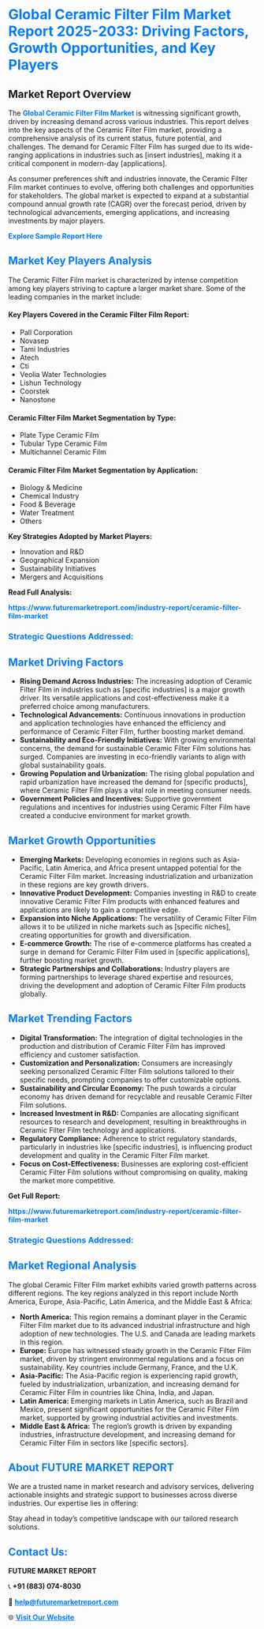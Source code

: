 <h1 style="color: #007BFF;">Global Ceramic Filter Film Market Report 2025-2033: Driving Factors, Growth Opportunities, and Key Players</h1>

<section id="overview">
<h2>Market Report Overview</h2>
<p>The <a href="https://www.futuremarketreport.com/industry-report/ceramic-filter-film-market" style="color: #007BFF; text-decoration: none;"><strong>Global Ceramic Filter Film Market</strong></a> is witnessing significant growth, driven by increasing demand across various industries. This report delves into the key aspects of the Ceramic Filter Film market, providing a comprehensive analysis of its current status, future potential, and challenges. The demand for Ceramic Filter Film has surged due to its wide-ranging applications in industries such as [insert industries], making it a critical component in modern-day [applications].</p>
<p>As consumer preferences shift and industries innovate, the Ceramic Filter Film market continues to evolve, offering both challenges and opportunities for stakeholders. The global market is expected to expand at a substantial compound annual growth rate (CAGR) over the forecast period, driven by technological advancements, emerging applications, and increasing investments by major players.</p>
</section>

<section id="overview">
<p><a href="https://www.futuremarketreport.com/request-sample/reportId=30982" style="color: #007BFF; text-decoration: none;"><strong>Explore Sample Report Here</strong></a></p>
</section>

<section id="key-players">
<h2 style="color: #007BFF;">Market Key Players Analysis</h2>
<p>The Ceramic Filter Film market is characterized by intense competition among key players striving to capture a larger market share. Some of the leading companies in the market include:</p>
<h4>Key Players Covered in the Ceramic Filter Film Report:</h4>
<ul><li>Pall Corporation</li><li>Novasep</li><li>Tami Industries</li><li>Atech</li><li>Cti</li><li>Veolia Water Technologies</li><li>Lishun Technology</li><li>Coorstek</li><li>Nanostone</li></ul>
<h4>Ceramic Filter Film Market Segmentation by Type:</h4>
<ul><li>Plate Type Ceramic Film</li><li>Tubular Type Ceramic Film</li><li>Multichannel Ceramic Film</li></ul>

<h4>Ceramic Filter Film Market Segmentation by Application:</h4>
<ul><li>Biology &amp; Medicine</li><li>Chemical Industry</li><li>Food &amp; Beverage</li><li>Water Treatment</li><li>Others</li></ul>
<p><strong>Key Strategies Adopted by Market Players:</strong></p>
<ul>
<li>Innovation and R&D</li>
<li>Geographical Expansion</li>
<li>Sustainability Initiatives</li>
<li>Mergers and Acquisitions</li>
</ul>
</section>

<section>
<p><strong>Read Full Analysis: </strong></p><a href="https://www.futuremarketreport.com/industry-report/ceramic-filter-film-market" style="color: #007BFF; text-decoration: none;"><strong>https://www.futuremarketreport.com/industry-report/ceramic-filter-film-market</strong></a>
<h3 style="color: #007BFF;">Strategic Questions Addressed:</h3>
</section>

<section id="driving-factors">
<h2 style="color: #007BFF;">Market Driving Factors</h2>
<ul>
<li><strong>Rising Demand Across Industries:</strong> The increasing adoption of Ceramic Filter Film in industries such as [specific industries] is a major growth driver. Its versatile applications and cost-effectiveness make it a preferred choice among manufacturers.</li>
<li><strong>Technological Advancements:</strong> Continuous innovations in production and application technologies have enhanced the efficiency and performance of Ceramic Filter Film, further boosting market demand.</li>
<li><strong>Sustainability and Eco-Friendly Initiatives:</strong> With growing environmental concerns, the demand for sustainable Ceramic Filter Film solutions has surged. Companies are investing in eco-friendly variants to align with global sustainability goals.</li>
<li><strong>Growing Population and Urbanization:</strong> The rising global population and rapid urbanization have increased the demand for [specific products], where Ceramic Filter Film plays a vital role in meeting consumer needs.</li>
<li><strong>Government Policies and Incentives:</strong> Supportive government regulations and incentives for industries using Ceramic Filter Film have created a conducive environment for market growth.</li>
</ul>
</section>

<section id="growth-opportunities">
<h2 style="color: #007BFF;">Market Growth Opportunities</h2>
<ul>
<li><strong>Emerging Markets:</strong> Developing economies in regions such as Asia-Pacific, Latin America, and Africa present untapped potential for the Ceramic Filter Film market. Increasing industrialization and urbanization in these regions are key growth drivers.</li>
<li><strong>Innovative Product Development:</strong> Companies investing in R&D to create innovative Ceramic Filter Film products with enhanced features and applications are likely to gain a competitive edge.</li>
<li><strong>Expansion into Niche Applications:</strong> The versatility of Ceramic Filter Film allows it to be utilized in niche markets such as [specific niches], creating opportunities for growth and diversification.</li>
<li><strong>E-commerce Growth:</strong> The rise of e-commerce platforms has created a surge in demand for Ceramic Filter Film used in [specific applications], further boosting market growth.</li>
<li><strong>Strategic Partnerships and Collaborations:</strong> Industry players are forming partnerships to leverage shared expertise and resources, driving the development and adoption of Ceramic Filter Film products globally.</li>
</ul>
</section>

<section id="trending-factors">
<h2 style="color: #007BFF;">Market Trending Factors</h2>
<ul>
<li><strong>Digital Transformation:</strong> The integration of digital technologies in the production and distribution of Ceramic Filter Film has improved efficiency and customer satisfaction.</li>
<li><strong>Customization and Personalization:</strong> Consumers are increasingly seeking personalized Ceramic Filter Film solutions tailored to their specific needs, prompting companies to offer customizable options.</li>
<li><strong>Sustainability and Circular Economy:</strong> The push towards a circular economy has driven demand for recyclable and reusable Ceramic Filter Film solutions.</li>
<li><strong>Increased Investment in R&D:</strong> Companies are allocating significant resources to research and development, resulting in breakthroughs in Ceramic Filter Film technology and applications.</li>
<li><strong>Regulatory Compliance:</strong> Adherence to strict regulatory standards, particularly in industries like [specific industries], is influencing product development and quality in the Ceramic Filter Film market.</li>
<li><strong>Focus on Cost-Effectiveness:</strong> Businesses are exploring cost-efficient Ceramic Filter Film solutions without compromising on quality, making the market more competitive.</li>
</ul>
</section>

<section>
<p><strong>Get Full Report: </strong></p><a href="https://www.futuremarketreport.com/industry-report/ceramic-filter-film-market" style="color: #007BFF; text-decoration: none;"><strong>https://www.futuremarketreport.com/industry-report/ceramic-filter-film-market</strong></a>
<h3 style="color: #007BFF;">Strategic Questions Addressed:</h3>
</section>


<section id="regional-analysis">
<h2 style="color: #007BFF;">Market Regional Analysis</h2>
<p>The global Ceramic Filter Film market exhibits varied growth patterns across different regions. The key regions analyzed in this report include North America, Europe, Asia-Pacific, Latin America, and the Middle East & Africa:</p>
<ul>
<li><strong>North America:</strong> This region remains a dominant player in the Ceramic Filter Film market due to its advanced industrial infrastructure and high adoption of new technologies. The U.S. and Canada are leading markets in this region.</li>
<li><strong>Europe:</strong> Europe has witnessed steady growth in the Ceramic Filter Film market, driven by stringent environmental regulations and a focus on sustainability. Key countries include Germany, France, and the U.K.</li>
<li><strong>Asia-Pacific:</strong> The Asia-Pacific region is experiencing rapid growth, fueled by industrialization, urbanization, and increasing demand for Ceramic Filter Film in countries like China, India, and Japan.</li>
<li><strong>Latin America:</strong> Emerging markets in Latin America, such as Brazil and Mexico, present significant opportunities for the Ceramic Filter Film market, supported by growing industrial activities and investments.</li>
<li><strong>Middle East & Africa:</strong> The region’s growth is driven by expanding industries, infrastructure development, and increasing demand for Ceramic Filter Film in sectors like [specific sectors].</li>
</ul>
</section>

<footer>
<h2 style="color: #007BFF;">About FUTURE MARKET REPORT</h2>
<p>We are a trusted name in market research and advisory services, delivering actionable insights and strategic support to businesses across diverse industries. Our expertise lies in offering:</p>

<p>Stay ahead in today’s competitive landscape with our tailored research solutions.</p>

<h2 style="color: #007BFF;">Contact Us:</h2>
<p><strong>FUTURE MARKET REPORT</strong></p>
<p>📞 <strong>+91 (883) 074-8030</strong></p>
<p>📧 <strong><a href="mailto:help@futuremarketreport.com" style="color: #007BFF;">help@futuremarketreport.com</a></strong></p>
<p>🌐 <strong><a href="https://www.futuremarketreport.com/" style="color: #007BFF;">Visit Our Website</a></strong></p>
</footer>